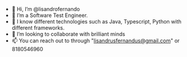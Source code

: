 - 👋 Hi, I’m @lisandrofernando
- 👀 I’m a Software Test Engineer.
- 🌱 I know different technologies such as Java, Typescript, Python with different frameworks.
- 💞️ I’m looking to collaborate with brilliant minds
- 📫 You can reach out to through "lisandrusfernandus@gmail.com" or 8180546960

<!---
lisandrofernando/lisandrofernando is a ✨ special ✨ repository because its `README.md` (this file) appears on your GitHub profile.
You can click the Preview link to take a look at your changes.
--->
